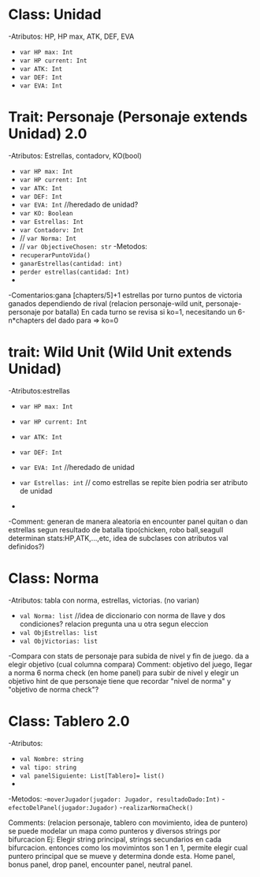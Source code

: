# Class:  Unidad
-Atributos: HP, HP max, ATK, DEF, EVA
- `var HP max: Int`
- `var HP current: Int`
- `var ATK: Int`
- `var DEF: Int`
- `var EVA: Int`


# Trait:  Personaje		(Personaje extends Unidad)  2.0
-Atributos: Estrellas, contadorv, KO(bool)
- `var HP max: Int`
- `var HP current: Int`
- `var ATK: Int`
- `var DEF: Int`
- `var EVA: Int` //heredado de unidad?
- `var KO: Boolean`
- `var Estrellas: Int`
- `var Contadorv: Int`
- // `var Norma: Int`
- // `var ObjectiveChosen: str`
-Metodos:
- `recuperarPuntoVida()`
- `ganarEstrellas(cantidad: int)`
- `perder estrellas(cantidad: Int)`
- 
-Comentarios:gana [chapters/5]+1 estrellas por turno
puntos de victoria ganados dependiendo de rival 
(relacion personaje-wild unit, personaje-personaje por batalla)
En cada turno se revisa si ko=1, necesitando un 6-n*chapters del dado para => ko=0

# trait:  Wild Unit    (Wild Unit extends Unidad)
-Atributos:estrellas
- `var HP max: Int`
- `var HP current: Int`
- `var ATK: Int`
- `var DEF: Int`
- `var EVA: Int` //heredado de unidad
- `var Estrellas: int` // como estrellas se repite bien podria ser atributo de unidad

- 
-Comment: generan de manera aleatoria en encounter panel
quitan o dan estrellas segun resultado de batalla
tipo(chicken, robo ball,seagull determinan stats:HP,ATK,...,etc, idea de subclases con atributos val definidos?)

# Class: Norma
-Atributos: tabla con norma, estrellas, victorias. (no varian)
- `val Norma: list`   //idea de diccionario con norma de llave y dos condiciones? relacion pregunta una u otra segun eleccion
- `val ObjEstrellas: list`
- `val ObjVictorias: list`

-Compara con stats de personaje para subida de nivel y fin de juego. 
da a elegir objetivo (cual columna compara)
Comment: objetivo del juego, llegar a norma 6
norma check (en home panel) para subir de nivel y elegir un objetivo
hint de que personaje tiene que recordar "nivel de norma" y "objetivo de norma check"?

# Class: Tablero 2.0 
-Atributos: 
- `val Nombre: string`
- `val tipo: string`
- `val panelSiguiente: List[Tablero]= list() `
- 
-Metodos:
-`moverJugador(jugador: Jugador, resultadoDado:Int)`
-`efectoDelPanel(jugador:Jugador)`
-`realizarNormaCheck()`

Comments: (relacion personaje, tablero con movimiento, idea de puntero)
se puede modelar un mapa como punteros y diversos strings por bifurcacion 
Ej: Elegir string principal, strings secundarios en cada bifurcacion. entonces como los movimintos son 1 en 1,
permite elegir cual puntero principal que se mueve y determina donde esta. 
Home panel, bonus panel, drop panel, encounter panel, neutral panel. 
